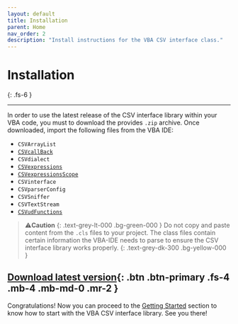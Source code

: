 ```yaml
---
layout: default
title: Installation
parent: Home
nav_order: 2
description: "Install instructions for the VBA CSV interface class."
---
```


# Installation
{: .fs-6 }

---

In order to use the latest release of the CSV interface library within your VBA code, you must to download the provides `.zip` archive. Once downloaded, import the following files from the VBA IDE:

* `CSVArrayList`
* [`CSVcallBack`](https://github.com/ws-garcia/VBA-Expressions)
* `CSVdialect`
* [`CSVexpressions`](https://github.com/ws-garcia/VBA-Expressions)
* [`CSVexpressionsScope`](https://github.com/ws-garcia/VBA-Expressions)
* `CSVinterface`
* `CSVparserConfig`
* `CSVSniffer`
* `CSVTextStream`
* [`CSVudFunctions`](https://github.com/ws-garcia/VBA-Expressions)

>⚠️**Caution**
>{: .text-grey-lt-000 .bg-green-000 }
>Do not copy and paste content from the `.cls`  files  to your project. The class files contain certain information the VBA-IDE needs to parse to ensure the CSV interface library works properly.
{: .text-grey-dk-300 .bg-yellow-000 }

[Download latest version](https://github.com/ws-garcia/VBA-CSV-interface/releases/latest/download/VBA-CSV-Interface.zip){: .btn .btn-primary .fs-4 .mb-4 .mb-md-0 .mr-2 }
---

Congratulations! Now you can proceed to the [Getting Started](https://ws-garcia.github.io/VBA-CSV-interface/home/getting_started.html) section to know how to start with the VBA CSV interface library. See you there!

